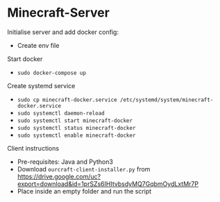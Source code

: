# Minecraft-Server

Initialise server and add docker config:
- Create env file

Start docker
- `sudo docker-compose up`

Create systemd service
- `sudo cp minecraft-docker.service /etc/systemd/system/minecraft-docker.service`
- `sudo systemctl daemon-reload`
- `sudo systemctl start minecraft-docker`
- `sudo systemctl status minecraft-docker`
- `sudo systemctl enable minecraft-docker`

Client instructions
- Pre-requisites: Java and Python3 
- Download `ourcraft-client-installer.py` from https://drive.google.com/uc?export=download&id=1prSZs6IHItvbsdyMQ7GqbmOydLxtMr7P
- Place inside an empty folder and run the script
